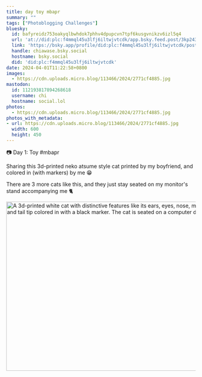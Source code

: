 ```yaml
---
title: day toy mbapr
summary: ""
tags: ["Photoblogging Challenges"]
bluesky:
  id: bafyreidz753oakyqlbwhdok7phhv4dpupcvn7tpf6kusgvnikzv6izl5q4
  url: 'at://did:plc:f4mmql45u3lfj6iltwjvtcdk/app.bsky.feed.post/3kp243kfesl22'
  link: 'https://bsky.app/profile/did:plc:f4mmql45u3lfj6iltwjvtcdk/post/3kp243kfesl22'
  handle: chiawase.bsky.social
  hostname: bsky.social
  did: 'did:plc:f4mmql45u3lfj6iltwjvtcdk'
date: 2024-04-01T11:22:58+0800
images:
  - https://cdn.uploads.micro.blog/113466/2024/2771cf4885.jpg
mastodon:
  id: 112193817894268618
  username: chi
  hostname: social.lol
photos:
  - https://cdn.uploads.micro.blog/113466/2024/2771cf4885.jpg
photos_with_metadata:
- url: https://cdn.uploads.micro.blog/113466/2024/2771cf4885.jpg
  width: 600
  height: 450
---
```


📷 Day 1: Toy #mbapr

Sharing this 3d-printed neko atsume style cat printed by my boyfriend, and colored in (with markers) by me 😁

There are 3 more cats like this, and they just stay seated on my monitor's stand accompanying me 🐈

<img src="uploads/2024/2771cf4885.jpg" width="600" height="450" alt="A 3d-printed white cat with distinctive features like its ears, eyes, nose, mouth, paws, and tail tip colored in with a black marker. The cat is seated on a computer deskmat.">
